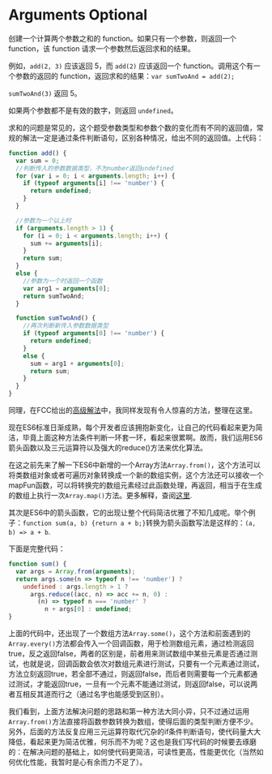 # Arguments Optional
创建一个计算两个参数之和的 function。如果只有一个参数，则返回一个 function，该 function 请求一个参数然后返回求和的结果。

例如，`add(2, 3)` 应该返回 5，而 `add(2)` 应该返回一个 function。调用这个有一个参数的返回的 function，返回求和的结果：`var sumTwoAnd = add(2);`

`sumTwoAnd(3)` 返回 5。

如果两个参数都不是有效的数字，则返回 `undefined`。<!-- more -->

求和的问题是常见的，这个题受参数类型和参数个数的变化而有不同的返回值，常规的解法一定是通过条件判断语句，区别各种情况，给出不同的返回值。上代码：
``` javascript
function add() {
  var sum = 0;
  //判断传入的参数数据类型，不为number返回undefined
  for (var i = 0; i < arguments.length; i++) {
    if (typeof arguments[i] !== 'number') {
      return undefined;
    }
  }

  //参数为一个以上时
  if (arguments.length > 1) {
    for (i = 0; i < arguments.length; i++) {
      sum += arguments[i];
    }
    return sum;
  }
  else {
    //参数为一个时返回一个函数
    var arg1 = arguments[0];
    return sumTwoAnd;
  }

  function sumTwoAnd() {
    //再次判断新传入参数数据类型
    if (typeof arguments[0] !== 'number') {
      return undefined;
    }
    else {
      sum = arg1 + arguments[0];
      return sum;
    }
  }
}
```
同理，在FCC给出的[高级解法](https://github.com/FreeCodeCamp/FreeCodeCamp/wiki/Algorithm-Arguments-Optional)中，我同样发现有令人惊喜的方法，整理在这里。

现在ES6标准日渐成熟，每个开发者应该拥抱新变化，让自己的代码看起来更为简洁，毕竟上面这种方法条件判断一环套一环，看起来很累啊。故而，我们运用ES6箭头函数以及三元运算符以及强大的reduce()方法来优化算法。

在这之前先来了解一下ES6中新增的一个Array方法`Array.from()`，这个方法可以将类数组对象或者可遍历对象转换成一个新的数组实例，这个方法还可以接收一个mapFun函数，可以将转换完的数组元素经过此函数处理，再返回，相当于在生成的数组上执行一次`Array.map()`方法。更多解释，查阅[这里](https://developer.mozilla.org/zh-CN/docs/Web/JavaScript/Reference/Global_Objects/Array/from).

其次是ES6中的箭头函数，它的出现让整个代码简洁优雅了不知几成呢。举个例子：`function sum(a, b) {return a + b;}`转换为箭头函数写法是这样的：`(a, b) => a + b`.

下面是完整代码：
``` javascript
function sum() {
  var args = Array.from(arguments);
  return args.some(n => typeof n !== 'number') ?
    undefined : args.length > 1 ?
      args.reduce((acc, n) => acc += n, 0) :
	    (n) => typeof n === 'number' ?
          n + args[0] : undefined;
}
```
上面的代码中，还出现了一个数组方法`Array.some()`，这个方法和前面遇到的`Array.every()`方法都会传入一个回调函数，用于检测数组元素，通过检测返回true，反之返回false，两者的区别是，前者用来测试数组中某些元素是否通过测试，也就是说，回调函数会依次对数组元素进行测试，只要有一个元素通过测试，方法立刻返回true，若全部不通过，则返回false，而后者则需要每一个元素都通过测试，才能返回true，一旦有一个元素不能通过测试，则返回false，可以说两者互相反其道而行之（通过名字也能感受到区别）。

我们看到，上面方法解决问题的思路和第一种方法大同小异，只不过通过运用`Array.from()`方法直接将函数参数转换为数组，使得后面的类型判断方便不少。另外，后面的方法反复应用三元运算符取代冗杂的if条件判断语句，使代码量大大降低，看起来更为简洁优雅，何乐而不为呢？这也是我们写代码的时候要去琢磨的：在解决问题的基础上，如何使代码更简洁，可读性更高，性能更优化（当然如何优化性能，我暂时是心有余而力不足了）。
